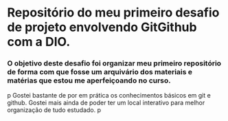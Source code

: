# Repositório do meu primeiro desafio de projeto envolvendo GitGithub com a DIO.
### O objetivo deste desafio foi organizar meu primeiro repositório de forma com que fosse um arquivário dos materiais e matérias que estou me aperfeiçoando no curso.
p Gostei bastante de por em prática os conhecimentos básicos em git e github. Gostei mais ainda de poder ter um local interativo para melhor organização de tudo estudado. p
